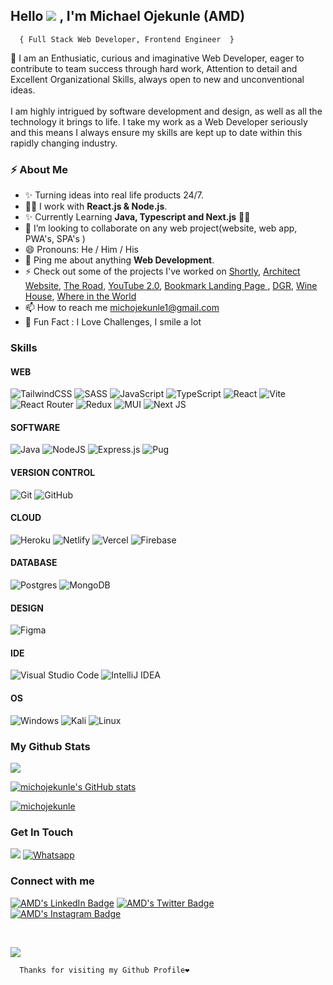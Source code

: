 ## <h2>Hello ![](https://user-images.githubusercontent.com/18350557/176309783-0785949b-9127-417c-8b55-ab5a4333674e.gif) , I'm Michael Ojekunle <span>(AMD)</span></h2>

      { Full Stack Web Developer, Frontend Engineer  }


<p>
    🦾 I am an Enthusiatic, curious and imaginative Web Developer, eager to contribute to team success through hard work, Attention to detail and Excellent Organizational Skills, always open to new and unconventional ideas. <br/> <br/

   I am highly intrigued by software development and design, as well as all the technology it brings to life. I take my work as a Web Developer seriously and this means I always ensure my skills are kept up to date within this rapidly changing industry.
</p> 


<h3>⚡️ About Me</h3>
 <!--  <li>
 I am a positive, enthusiastic and competent Web Developer who, over the years, has built up a diverse range of skills, qualities and attributes that guarantee I will perform highly in this role. . If you hire me as your Web Developer, I assure you I will fit into your team quickly, I will always put the commercial needs of your business at the forefront of everything I do, and the work I carry out will be consistent to a first-class standard.</li> -->
<ul>
  <li>✨ Turning ideas into real life products 24/7. </li>
  <li>👨‍💻 I work with <strong>React.js & Node.js</strong>.</li>
  <li>✨ Currently Learning <strong>Java, Typescript and Next.js</strong> 🤩🤩</li>
  <li>👯 I’m looking to collaborate on any web project(website, web app, PWA's, SPA's )</li>
  <li>😄 Pronouns: He / Him / His </li>
  <li>💬 Ping me about anything <strong>Web Development</strong>.</li>
  <li>⚡ Check out some of the projects I've worked on <a href="https://shtly.netlify.app/">Shortly</a>, <a href="https://architect-website-nine.vercel.app/">Architect Website</a>, <a href="https://the-road-delta.vercel.app/">The Road</a>, <a href="https://ytc-2.netlify.app/">YouTube 2.0</a>, <a href="https://bookmark-landing-page-amd.netlify.app/">Bookmark Landing Page </a>, <a href="https://d-g-r.netlify.app/">DGR</a>, <a href="https://wnh.netlify.app/">Wine House</a>, <a href="https://wiit-w.netlify.app/">Where in the World</a></li>
  <li>📫 How to reach me <a href="mailto:michojekunle1@gmail.com">michojekunle1@gmail.com </a></li>
  <li>🎉 Fun Fact : I Love Challenges, I smile a lot </li>
</ul>


<h3>Skills </h3>

#### WEB
![TailwindCSS](https://img.shields.io/badge/tailwindcss-%2338B2AC.svg?style=for-the-badge&logo=tailwind-css&logoColor=white)
![SASS](https://img.shields.io/badge/SASS-hotpink.svg?style=for-the-badge&logo=SASS&logoColor=white)
![JavaScript](https://img.shields.io/badge/javascript-%23323330.svg?style=for-the-badge&logo=javascript&logoColor=%23F7DF1E)
![TypeScript](https://img.shields.io/badge/typescript-%23007ACC.svg?style=for-the-badge&logo=typescript&logoColor=white)
![React](https://img.shields.io/badge/react-%2320232a.svg?style=for-the-badge&logo=react&logoColor=%2361DAFB)
![Vite](https://img.shields.io/badge/vite-%23646CFF.svg?style=for-the-badge&logo=vite&logoColor=white)
![React Router](https://img.shields.io/badge/React_Router-CA4245?style=for-the-badge&logo=react-router&logoColor=white)
![Redux](https://img.shields.io/badge/redux-%23593d88.svg?style=for-the-badge&logo=redux&logoColor=white)
![MUI](https://img.shields.io/badge/MUI-%230081CB.svg?style=for-the-badge&logo=mui&logoColor=white)
![Next JS](https://img.shields.io/badge/Next-black?style=for-the-badge&logo=next.js&logoColor=white)


#### SOFTWARE

![Java](https://img.shields.io/badge/java-%23ED8B00.svg?style=for-the-badge&logo=java&logoColor=white)
![NodeJS](https://img.shields.io/badge/node.js-6DA55F?style=for-the-badge&logo=node.js&logoColor=white)
![Express.js](https://img.shields.io/badge/express.js-%23404d59.svg?style=for-the-badge&logo=express&logoColor=%2361DAFB)
![Pug](https://img.shields.io/badge/Pug-FFF?style=for-the-badge&logo=pug&logoColor=A86454)


#### VERSION CONTROL

![Git](https://img.shields.io/badge/git-%23F05033.svg?style=for-the-badge&logo=git&logoColor=white)
![GitHub](https://img.shields.io/badge/github-%23121011.svg?style=for-the-badge&logo=github&logoColor=white)

#### CLOUD

![Heroku](https://img.shields.io/badge/heroku-%23430098.svg?style=for-the-badge&logo=heroku&logoColor=white)
![Netlify](https://img.shields.io/badge/netlify-%23000000.svg?style=for-the-badge&logo=netlify&logoColor=#00C7B7)
![Vercel](https://img.shields.io/badge/vercel-%23000000.svg?style=for-the-badge&logo=vercel&logoColor=white)
![Firebase](https://img.shields.io/badge/firebase-%23039BE5.svg?style=for-the-badge&logo=firebase)

#### DATABASE

![Postgres](https://img.shields.io/badge/postgres-%23316192.svg?style=for-the-badge&logo=postgresql&logoColor=white)
![MongoDB](https://img.shields.io/badge/MongoDB-%234ea94b.svg?style=for-the-badge&logo=mongodb&logoColor=white)

#### DESIGN

![Figma](https://img.shields.io/badge/figma-%23F24E1E.svg?style=for-the-badge&logo=figma&logoColor=white)

#### IDE

![Visual Studio Code](https://img.shields.io/badge/Visual%20Studio%20Code-0078d7.svg?style=for-the-badge&logo=visual-studio-code&logoColor=white) 
![IntelliJ IDEA](https://img.shields.io/badge/IntelliJIDEA-000000.svg?style=for-the-badge&logo=intellij-idea&logoColor=white)

#### OS

![Windows](https://img.shields.io/badge/Windows-0078D6?style=for-the-badge&logo=windows&logoColor=white)
![Kali](https://img.shields.io/badge/Kali-268BEE?style=for-the-badge&logo=kalilinux&logoColor=white)
![Linux](https://img.shields.io/badge/Linux-FCC624?style=for-the-badge&logo=linux&logoColor=black)


<!--
#### Collaboration
![Trello](https://img.shields.io/badge/Trello-%23026AA7.svg?style=for-the-badge&logo=Trello&logoColor=white)
#### Developer/Forums

![Hackerrank](https://img.shields.io/badge/-Hackerrank-2EC866?style=for-the-badge&logo=HackerRank&logoColor=white)
![CodePen](https://img.shields.io/badge/Codepen-000000?style=for-the-badge&logo=codepen&logoColor=white) 
![LeetCode](https://img.shields.io/badge/LeetCode-000000?style=for-the-badge&logo=LeetCode&logoColor=#d16c06)
![Stack Overflow](https://img.shields.io/badge/-Stackoverflow-FE7A16?style=for-the-badge&logo=stack-overflow&logoColor=white) -->

### My Github Stats   

<p><a href="http://www.github.com/michojekunle"><img src="https://github-readme-streak-stats.herokuapp.com/?user=michojekunle&stroke=14b8a6&background=181824&ring=f97316&fire=f97316&currStreakNum=14b8a6&currStreakLabel=f97316&sideNums=14b8a6&sideLabels=14b8a6&dates=14b8a6&hide_border=true" /></a></p>

<a href="http://www.github.com/michojekunle"><img src="https://github-readme-stats.vercel.app/api?username=michojekunle&show_icons=true&hide=&count_private=true&title_color=f97316&text_color=14b8a6&icon_color=22c55e&bg_color=181824&hide_border=true&show_icons=true" alt="michojekunle's GitHub stats" /></a>

<p><a href="#"><img src="https://github-readme-stats.vercel.app/api/top-langs?username=michojekunle&title_color=f97316&text_color=14b8a6&icon_color=22c55e&bg_color=181824&hide_border=true&show_icons=true&locale=en&layout=compact" alt="michojekunle" />
</a></p>


### Get In Touch
<a href="mailto:michojekunle1@gmail.com"><img src="https://img.shields.io/badge/Gmail-D14836?style=for-the-badge&logo=gmail&logoColor=white"/></a>
<a href="https://wa.me/2349045156850?text=Hello%20I'm"><img src="https://img.shields.io/badge/WhatsApp-25D366?style=for-the-badge&logo=whatsapp&logoColor=white" alt="Whatsapp"/></a>

<h3>Connect with me</h3>
<p>
<a href="https://www.linkedin.com/in/michael-ojekunle-651a8a232/" target="_blank"><img src="https://img.shields.io/badge/-Michael%20Ojekunle%20-blue?style=for-the-badge&amp;labelColor=blue&amp;logo=LinkedIn&amp;link=www.linkedin.com/in/adeoluwa-agbakosi-687023219" alt="AMD's LinkedIn Badge"></a>
<a href="https://twitter.com/MichaelOjekunl2" target="_blank"><img src="https://img.shields.io/badge/-AMD%20-blue?style=for-the-badge&amp;labelColor=white&amp;logo=Twitter&amp;link=www.linkedin.com/in/adeoluwa-agbakosi-687023219" alt="AMD's Twitter Badge"></a>
<a href="https://instagram.com/amd_mich" target="_blank"><img src="https://img.shields.io/badge/Instagram-E4405F?style=for-the-badge&logo=instagram&logoColor=white" alt="AMD's Instagram Badge"></a>
</p>
<br/>

[![](https://komarev.com/ghpvc/?username=michojekunle&color=14b8a6&label=Profile%20Views)](https://github.com/michojekunle/michojekunle)<br/>
     
      Thanks for visiting my Github Profile❤️
